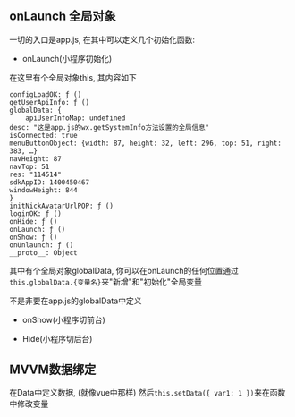 # 

## onLaunch 全局对象

一切的入口是app.js, 在其中可以定义几个初始化函数:

- onLaunch(小程序初始化)

在这里有个全局对象this, 其内容如下

```
configLoadOK: ƒ ()
getUserApiInfo: ƒ ()
globalData: {
    apiUserInfoMap: undefined
desc: "这是app.js的wx.getSystemInfo方法设置的全局信息"
isConnected: true
menuButtonObject: {width: 87, height: 32, left: 296, top: 51, right: 383, …}
navHeight: 87
navTop: 51
res: "114514"
sdkAppID: 1400450467
windowHeight: 844
}
initNickAvatarUrlPOP: ƒ ()
loginOK: ƒ ()
onHide: ƒ ()
onLaunch: ƒ ()
onShow: ƒ ()
onUnlaunch: ƒ ()
__proto__: Object
```

其中有个全局对象globalData, 你可以在onLaunch的任何位置通过`this.globalData.{变量名}`来"新增"和"初始化"全局变量

不是非要在app.js的globalData中定义

- onShow(小程序切前台)

- Hide(小程序切后台)

## MVVM数据绑定

在Data中定义数据, (就像vue中那样)
然后`this.setData({ var1: 1 })`来在函数中修改变量